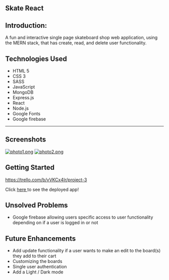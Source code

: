 ## Skate React

## Introduction: 
A fun and interactive single page skateboard shop web application, using the MERN stack, that has create, read, and delete user functionality. 

## Technologies Used 
* HTML 5
* CSS 3
* SASS
* JavaScript
* MongoDB
* Express.js
* React
* Node.js
* Google Fonts
* Google firebase
---
## Screenshots
[![photo1.png](https://i.postimg.cc/CKWKFPrt/photo1.png)](https://postimg.cc/jW4TcXbQ)
[![photo2.png](https://i.postimg.cc/TPWRHj2c/photo2.png)](https://postimg.cc/DWnkSXXW)

## Getting Started 
https://trello.com/b/vVKCx4Ir/project-3

Click <a href = https://skate-react.netlify.app/ /> here </a> to see the deployed app!

## Unsolved Problems
* Google firebase allowing users specific access to user functionality depending on if a user is logged in or not


## Future Enhancements
- Add update functionality if a user wants to make an edit to the board(s) they add to their cart
- Customizing the boards
- Single user authentication 
- Add a Light / Dark mode 

